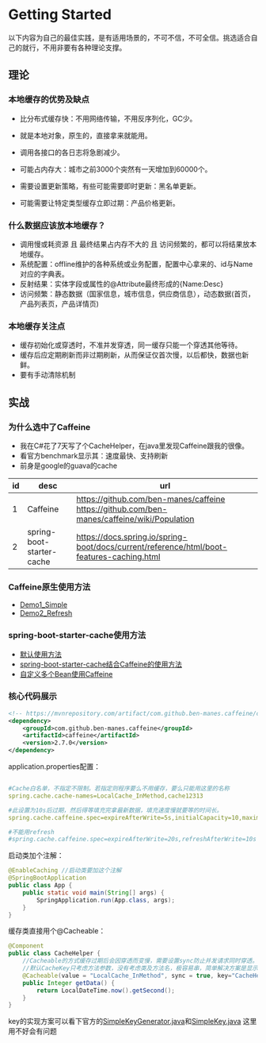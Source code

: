 # Getting Started
以下内容为自己的最佳实践，是有适用场景的，不可不信，不可全信。挑选适合自己的就行，不用非要有各种理论支撑。
## 理论
### 本地缓存的优势及缺点
  - 比分布式缓存快：不用网络传输，不用反序列化，GC少。
  - 就是本地对象，原生的，直接拿来就能用。
  - 调用各接口的各日志将急剧减少。
  
  - 可能占内存大：城市之前3000个突然有一天增加到60000个。
  - 需要设置更新策略，有些可能需要即时更新：黑名单更新。
  - 可能需要让特定类型缓存立即过期：产品价格更新。
  
### 什么数据应该放本地缓存？
  - 调用慢或耗资源 且 最终结果占内存不大的 且 访问频繁的，都可以将结果放本地缓存。
  - 系统配置：offline维护的各种系统或业务配置，配置中心拿来的、id与Name对应的字典表。
  - 反射结果：实体字段或属性的@Attribute最终形成的{Name:Desc}
  - 访问频繁：静态数据（国家信息，城市信息，供应商信息），动态数据(首页，产品列表页，产品详情页)
  
### 本地缓存关注点
  - 缓存初始化或穿透时，不准并发穿透，同一缓存只能一个穿透其他等待。
  - 缓存后应定期刷新而非过期刷新，从而保证仅首次慢，以后都快，数据也新鲜。
  - 要有手动清除机制

## 实战
### 为什么选中了Caffeine
  - 我在C#花了7天写了个CacheHelper，在java里发现Caffeine跟我的很像。
  - 看官方benchmark显示其：速度最快、支持刷新
  - 前身是google的guava的cache
  

id|desc|url
--|----|----
1|Caffeine|https://github.com/ben-manes/caffeine <br /> https://github.com/ben-manes/caffeine/wiki/Population
2|spring-boot-starter-cache|https://docs.spring.io/spring-boot/docs/current/reference/html/boot-features-caching.html

### Caffeine原生使用方法
  - [Demo1_Simple](AboutCaffeine/src/main/java/yongfa365/AboutCaffeine/Demo1_Simple.java)
  - [Demo2_Refresh](AboutCaffeine/src/main/java/yongfa365/AboutCaffeine/Demo2_Refresh.java)
  
### spring-boot-starter-cache使用方法
  - [默认使用方法](spring-boot-cache-default/src/main/java/yongfa365/springbootcachedefault/CacheHelper.java)
  - [spring-boot-starter-cache结合Caffeine的使用方法](spring-boot-cache-caffeine)
  - [自定义多个Bean使用Caffeine](TODO：)

### 核心代码展示
```xml
<!-- https://mvnrepository.com/artifact/com.github.ben-manes.caffeine/caffeine -->
<dependency>
	<groupId>com.github.ben-manes.caffeine</groupId>
	<artifactId>caffeine</artifactId>
	<version>2.7.0</version>
</dependency>
```
application.properties配置：
```yaml

#Cache白名单，不指定不限制。若指定则程序要么不用缓存，要么只能用这里的名称
spring.cache.cache-names=LocalCache_InMethod,cache12313

#此设置为10s后过期，然后得等填充完拿最新数据，填充速度慢就要等的时间长。
spring.cache.caffeine.spec=expireAfterWrite=5s,initialCapacity=10,maximumSize=1000

#不能用refresh
#spring.cache.caffeine.spec=expireAfterWrite=20s,refreshAfterWrite=10s
```
启动类加个注解：
```java
@EnableCaching //启动类要加这个注解
@SpringBootApplication
public class App {
    public static void main(String[] args) {
        SpringApplication.run(App.class, args);
    }
}
```
缓存类直接用个@Cacheable：
```java
@Component
public class CacheHelper {
    //Cacheable的方式缓存过期后会因穿透而变慢，需要设置sync防止并发请求同时穿透。
    //默认CacheKey只考虑方法参数，没有考虑类及方法名，极容易串，简单解决方案是显示的为每个都指定不同的key，但又不适用于有参数的方法。
    @Cacheable(value = "LocalCache_InMethod", sync = true, key="CacheHelper.getData")
    public Integer getData() {
        return LocalDateTime.now().getSecond();
    }
}
```
key的实现方案可以看下官方的[SimpleKeyGenerator.java](https://github.com/spring-projects/spring-framework/blob/master/spring-context/src/main/java/org/springframework/cache/interceptor/SimpleKeyGenerator.java)和[SimpleKey.java](https://github.com/spring-projects/spring-framework/blob/master/spring-context/src/main/java/org/springframework/cache/interceptor/SimpleKey.java) 这里用不好会有问题

